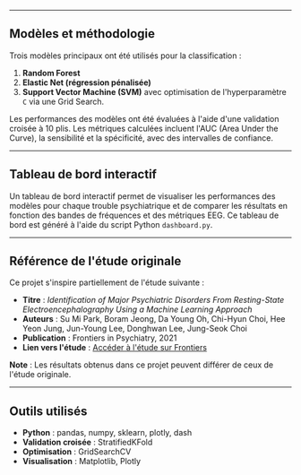 
---

## Modèles et méthodologie

Trois modèles principaux ont été utilisés pour la classification :

1. **Random Forest**
2. **Elastic Net (régression pénalisée)**
3. **Support Vector Machine (SVM)** avec optimisation de l'hyperparamètre `C` via une Grid Search.

Les performances des modèles ont été évaluées à l'aide d'une validation croisée à 10 plis. Les métriques calculées incluent l'AUC (Area Under the Curve), la sensibilité et la spécificité, avec des intervalles de confiance.

---

## Tableau de bord interactif

Un tableau de bord interactif permet de visualiser les performances des modèles pour chaque trouble psychiatrique et de comparer les résultats en fonction des bandes de fréquences et des métriques EEG. Ce tableau de bord est généré à l'aide du script Python `dashboard.py`.

---

## Référence de l'étude originale

Ce projet s'inspire partiellement de l'étude suivante :

- **Titre** : *Identification of Major Psychiatric Disorders From Resting-State Electroencephalography Using a Machine Learning Approach*  
- **Auteurs** : Su Mi Park, Boram Jeong, Da Young Oh, Chi-Hyun Choi, Hee Yeon Jung, Jun-Young Lee, Donghwan Lee, Jung-Seok Choi  
- **Publication** : Frontiers in Psychiatry, 2021  
- **Lien vers l'étude** : [Accéder à l'étude sur Frontiers](https://www.frontiersin.org/articles/10.3389/fpsyt.2021.707581/full)

**Note** : Les résultats obtenus dans ce projet peuvent différer de ceux de l'étude originale.

---

## Outils utilisés

- **Python** : pandas, numpy, sklearn, plotly, dash
- **Validation croisée** : StratifiedKFold
- **Optimisation** : GridSearchCV
- **Visualisation** : Matplotlib, Plotly
